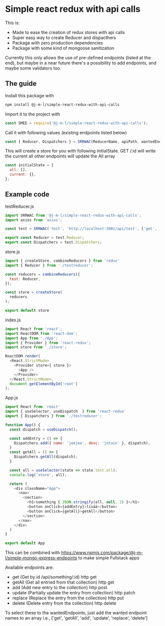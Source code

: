 # Simple react redux with api calls
This is:
- Made to ease the creation of redux stores with api calls
- Super easy way to create Reducer and dispacthers
- Package with zero production dependencies
- Package with some kind of mongoose sanitization

Currently this only allows the use of pre-defined endpoints (listed at the end), but maybe in a near future there's a possibility to add endpoints, and maybe some validators too.

## The guide

Install this package with
```sh
npm install @j-m-l/simple-react-redux-with-api-calls
```

Import it to the project with
```js
const SMEE = require('@j-m-l/simple-react-redux-with-api-calls');
```

Call it with following values (existing endpoints listed below)
```js
const { Reducer, Dispatchers } = SRRWAC(ReducerName, apiPath, wantedEndpoints, axiosInstance);
```

This will create a store for you with following initialState.
GET /:id will write the current
all other endpoints will update the All array
```js
const initialState = {
  all: [],
  current: {},
};
```

## Example code

testReducer.js
```js
import SRRWAC from '@j-m-l/simple-react-redux-with-api-calls';
import axios from 'axios';

const test = SRRWAC('test', 'http://localhost:3001/api/test', ['get', 'getAll', 'replace', 'delete', 'add', 'update'], axios);

export const Reducer = test.Reducer;
export const Dispatchers = test.Dispatchers;
```

store.js
```js
import { createStore, combineReducers } from 'redux'
import { Reducer } from './testreducer';

const reducers = combineReducers({
  test: Reducer,
});

const store = createStore(
  reducers
);

export default store
```

index.js
```js
import React from 'react';
import ReactDOM from 'react-dom';
import App from './App';
import { Provider } from 'react-redux';
import store from './store';

ReactDOM.render(
  <React.StrictMode>
    <Provider store={ store }>
      <App />
    </Provider>
  </React.StrictMode>,
  document.getElementById('root')
);
```

App.js
```js
import React from 'react'
import { useSelector, useDispatch  } from 'react-redux'
import { Dispatchers } from './testreducer';

function App() {
  const dispatch = useDispatch();

  const addEntry = () => {
    Dispatchers.add({ name: 'jeejee', desc: 'jotain' }, dispatch);
  }
  const getAll = () => {
    Dispatchers.getAll(dispatch);
  }

  const all = useSelector(state => state.test.all);
  console.log('store', all);

  return (
    <div className="App">
      <nav>
        <section>
          <h1>something { JSON.stringify(all, null, 2) }</h1>
          <button onClick={addEntry}>lisää</button>
          <button onClick={getAll}>getAll</button>
        </section>
      </nav>
    </div>
  )
}

export default App
```

This can be combined with https://www.npmjs.com/package/@j-m-l/simple-mongo-express-endpoints to make simple Fullstack apps

Available endpoints are: 
- get (Get by id /api/something/:id) http get
- getAll (Get all entried from that collection) http get
- add (Add new entry to the collection) http post
- update (Partially update the entry from collection) http patch
- replace (Replace the entry from the collection) http put
- delete (Delete entry from the collection) http delete

To select these to the wantedEndpoints, just add the wanted endpoint names to an array i.e., ['get', 'getAll', 'add', 'update', 'replace', 'delete']

